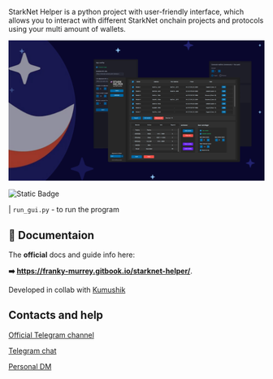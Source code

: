 
StarkNet Helper is a python project with user-friendly interface, which allows you to interact with different StarkNet onchain projects and protocols using your multi amount of wallets.

![](gui/images/post.png)

![Static Badge](https://img.shields.io/badge/donate-franky?logo=ethereum&labelColor=%23202785&color=%23424eed%20&link=https%3A%2F%2Ffranky-murrey.gitbook.io%2Fstarknet-helper%2Fsupport)

| `run_gui.py` - to run the program



## 📘 Documentaion

The **official** docs and guide info here:

**➡️ https://franky-murrey.gitbook.io/starknet-helper/**.

Developed in collab with [Kumushik](https://github.com/preposition17)

## Contacts and help

[Official Telegram channel](https://t.me/frank_murrey)

[Telegram chat](https://t.me/+e0uxgVUZPHo4Mzcy)

[Personal DM](https://t.me/shnubjack)
